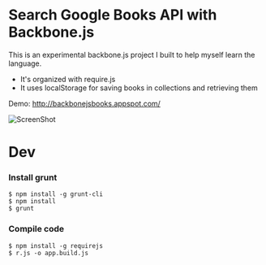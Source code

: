 # Search Google Books API with Backbone.js

This is an experimental backbone.js project I built to help myself learn the language.

* It's organized with require.js
* It uses localStorage for saving books in collections and retrieving them

Demo: http://backbonejsbooks.appspot.com/

![ScreenShot](https://raw.github.com/pashasc/backbone_books/screenshot/bb-screen.jpg)

# Dev

### Install grunt

    $ npm install -g grunt-cli
    $ npm install
    $ grunt

### Compile code

    $ npm install -g requirejs
    $ r.js -o app.build.js